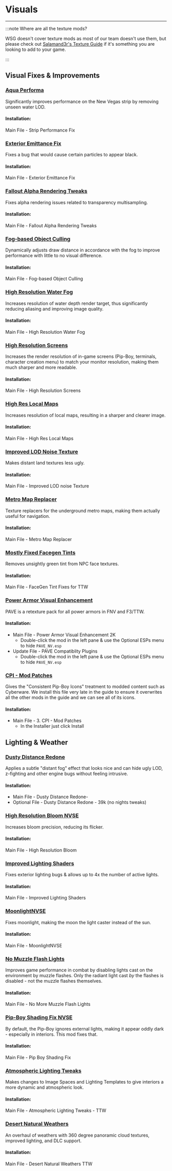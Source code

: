 ﻿# Visuals
---

:::note Where are all the texture mods?

WSG doesn't cover texture mods as most of our team doesn't use them, but please check out
[Salamand3r's Texture Guide](https://salamand3r.fail/texture-guide) if it's something you
are looking to add to your game.

:::

## Visual Fixes & Improvements

### [Aqua Performa](https://www.nexusmods.com/newvegas/mods/78617)

Significantly improves performance on the New Vegas strip by removing unseen water LOD.

#### Installation:

Main File - Strip Performance Fix

### [Exterior Emittance Fix](https://www.nexusmods.com/newvegas/mods/80443)

Fixes a bug that would cause certain particles to appear black.

#### Installation:

Main File - Exterior Emittance Fix

### [Fallout Alpha Rendering Tweaks](https://www.nexusmods.com/newvegas/mods/80316)

Fixes alpha rendering issues related to transparency multisampling.

#### Installation:

Main File - Fallout Alpha Rendering Tweaks

### [Fog-based Object Culling](https://www.nexusmods.com/newvegas/mods/79516)

Dynamically adjusts draw distance in accordance with the fog to improve performance with little to no visual difference.

#### Installation:

Main File - Fog-based Object Culling

### [High Resolution Water Fog](https://www.nexusmods.com/newvegas/mods/78400)

Increases resolution of water depth render target, thus significantly reducing aliasing and improving image quality.

#### Installation:

Main File - High Resolution Water Fog

### [High Resolution Screens](https://www.nexusmods.com/newvegas/mods/77989)

Increases the render resolution of in-game screens (Pip-Boy, terminals, character creation menu) to match your monitor resolution, making them much sharper and more readable.

#### Installation:

Main File - High Resolution Screens

### [High Res Local Maps](https://www.nexusmods.com/newvegas/mods/77963)

Increases resolution of local maps, resulting in a sharper and clearer image.

#### Installation:

Main File - High Res Local Maps

### [Improved LOD Noise Texture](https://www.nexusmods.com/newvegas/mods/46451)

Makes distant land textures less ugly.

#### Installation:

Main File - Improved LOD noise Texture

### [Metro Map Replacer](https://taleoftwowastelands.com/viewtopic.php?f=55&t=7779)

Texture replacers for the underground metro maps, making them actually useful for navigation.

#### Installation:

Main File - Metro Map Replacer

### [Mostly Fixed Facegen Tints](https://www.nexusmods.com/newvegas/mods/71577)

Removes unsightly green tint from NPC face textures.

#### Installation:

Main File - FaceGen Tint Fixes for TTW

### [Power Armor Visual Enhancement](https://www.nexusmods.com/newvegas/mods/74786)

PAVE is a retexture pack for all power armors in FNV and F3/TTW.

#### Installation:

- Main File - Power Armor Visual Enhancement 2K
  - Double-click the mod in the left pane & use the Optional ESPs menu to hide `PAVE_NV.esp`
- Update File - PAVE Compatiblity Plugins
  - Double-click the mod in the left pane & use the Optional ESPs menu to hide `PAVE_NV.esp`

### [CPI - Mod Patches](https://www.nexusmods.com/newvegas/mods/65046)

Gives the "Consistent Pip-Boy Icons" treatment to modded content such as Cyberware. We install this file very late in the guide to ensure it overwrites all the other mods in the guide and we can see all of its icons.

#### Installation:

- Main File - 3. CPI - Mod Patches
  - In the Installer just click Install

## Lighting & Weather

### [Dusty Distance Redone](https://www.nexusmods.com/newvegas/mods/75183)

Applies a subtle "distant fog" effect that looks nice and can hide ugly LOD, z-fighting and other engine bugs without feeling intrusive.

#### Installation:

- Main File - Dusty Distance Redone-
- Optional File - Dusty Distance Redone - 39k (no nights tweaks)

### [High Resolution Bloom NVSE](https://www.nexusmods.com/newvegas/mods/77933)

Increases bloom precision, reducing its flicker.

#### Installation:

Main File - High Resolution Bloom

### [Improved Lighting Shaders](https://www.nexusmods.com/newvegas/mods/69833)

Fixes exterior lighting bugs & allows up to 4x the number of active lights.

#### Installation:

Main File - Improved Lighting Shaders

### [MoonlightNVSE](https://www.nexusmods.com/newvegas/mods/77683)

Fixes moonlight, making the moon the light caster instead of the sun.

#### Installation:

Main File - MoonlightNVSE

### [No Muzzle Flash Lights](https://www.nexusmods.com/newvegas/mods/77781)

Improves game performance in combat by disabling lights cast on the environment by muzzle flashes.
Only the radiant light cast _by_ the flashes is disabled - not the muzzle flashes themselves.

#### Installation:

Main File - No More Muzzle Flash Lights

### [Pip-Boy Shading Fix NVSE](https://www.nexusmods.com/newvegas/mods/77957)

By default, the Pip-Boy ignores external lights, making it appear oddly dark - especially in interiors. This mod fixes that.

#### Installation:

Main File - Pip Boy Shading Fix

### [Atmospheric Lighting Tweaks](https://www.nexusmods.com/newvegas/mods/79378)

Makes changes to Image Spaces and Lighting Templates to give interiors a more dynamic and atmospheric look.

#### Installation:

Main File - Atmospheric Lighting Tweaks - TTW

### [Desert Natural Weathers](https://www.nexusmods.com/newvegas/mods/75437)

An overhaul of weathers with 360 degree panoramic cloud textures, improved lighting, and DLC support.

#### Installation:

Main File - Desert Natural Weathers TTW
